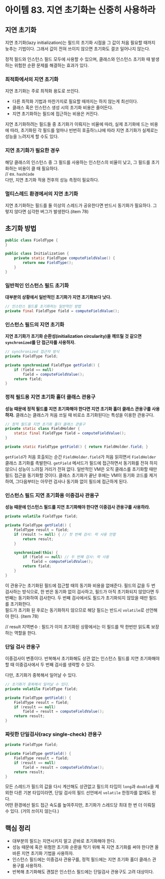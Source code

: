 # 아이템 83. 지연 초기화는 신중히 사용하라
## 지연 초기화
지연 초기화(lazy initialization)는 필드의 초기화 시점을 그 값이 처음 필요할 때까지 늦추는 기법이다. 그래서 값이 전혀 쓰이지 않으면 초기화도 결코 일어나지 않는다.

정적 필드와 인스턴스 필드 모두에 사용할 수 있으며, 클래스와 인스턴스 초기화 때 발생하는 위험한 순환 문제를 해결하는 효과가 있다.

### 최적화에서의 지연 초기화
지연 초기화는 주로 최적화 용도로 쓰인다.
- 다른 최적화 기법과 마찬가지로 필요할 때까지는 하지 않는게 최선이다.
- 클래스 혹은 인스턴스 생성 시의 초기화 비용은 줄어든다.
- 지연 초기화하는 필드에 접근하는 비용은 커진다.

지연 초기화하려는 필드들 중 초기화가 이뤄지는 비율에 따라, 실제 초기화에 드는 비용에 따라, 초기화된 각 필드를 얼마나 빈번히 호출하느냐에 따라 지연 초기화가 실제로는 성능을 느려지게 할 수도 있다.

### 지연 초기화가 필요한 경우
해당 클래스의 인스턴스 중 그 필드를 사용하는 인스턴스의 비율이 낮고, 그 필드를 초기화하는 비용이 클 때 필요하다.  
// ex. `hashCode`  
다만, 지연 초기화 적용 전후의 성능 측정이 필요하다.

### 멀티스레드 환경에서의 지연 초기화
지연 초기화하는 필드를 둘 이상의 스레드가 공유한다면 반드시 동기화가 필요하다. 그렇지 않다면 심각한 버그가 발생한다.(item 78)

## 초기화 방법
```java
public class FieldType {
}

public class Initialization {
    private static FieldType computeFieldValue() {
        return new FieldType();
    }
}
```

### 일반적인 인스턴스 필드 초기화
**대부분의 상황에서 일반적인 초기화가 지연 초기화보다 낫다.**
```java
// 인스턴스 필드를 초기화하는 일반적인 방법
private final FieldType field = computeFieldValue();
```

### 인스턴스 필드의 지연 초기화
**지연 초기화가 초기화 순환성(initialization circularity)을 깨뜨릴 것 같으면 `synchronized`를 단 접근자를 사용하자.**
```java
// synchronized 접근자 방식
private FieldType field;

private synchronized FieldType getField() {
    if (field == null)
        field = computeFieldValue();
    return field;
}
```

### 정적 필드용 지연 초기화 홀더 클래스 관용구
**성능 때문에 정적 필드를 지연 초기화해야 한다면 지연 초기화 홀더 클래스 관용구를 사용하자.** 클래스는 클래스가 처음 쓰일 때 비로소 초기화된다는 특성을 이용한 관용구다.

```java
// 정적 필드용 지연 초기화 홀더 클래스 관용구
private static class FieldHolder {
    static final FieldType field = computeFieldValue();
}

private static FieldType getField() { return FieldHolder.field; }
```
`getField`가 처음 호출되는 순간 `FieldHolder.field`가 처음 읽히면서 `FieldHolder` 클래스 초기화를 촉발한다. `getField` 메서드가 필드에 접근하면서 동기화를 전혀 하지 않으니 성능이 느려질 거리가 전혀 없다. 일반적인 VM은 오직 클래스를 초기화할 때만 필드 접근을 동기화할 것이다. 클래스 초기화가 끝난 후에는 VM이 동기화 코드를 제거하여, 그다음부터는 아무런 검사나 동기화 없이 필드에 접근하게 된다.

### 인스턴스 필드 지연 초기화용 이중검사 관용구
**성능 때문에 인스턴스 필드를 지연 초기화해야 한다면 이중검사 관용구를 사용하라.**

```java
private volatile FieldType field;

private FieldType getField() {
    FieldType result = field;
    if (result != null) { // 첫 번째 검사: 락 사용 안함
        return result;
    }

    synchronized(this) {
        if (field == null) // 두 번째 검사: 락 사용
            field = computeFieldValue();
        return field;
    }
}
```
이 관용구는 초기화된 필드에 접근할 때의 동기화 비용을 없애준다.
필드의 값을 두 번 검사하는 방식으로, 한 번은 동기화 없이 검사하고, 필드가 아직 초기화되지 않았다면 두 번째는 동기화하여 검사한다. 두 번째 검사에서도 필드가 초기화되지 않았을 때만 필드를 초기화한다.  
필드가 초기화 된 후로는 동기화하지 않으므로 해당 필드는 반드시 `volatile`로 선언해야 한다. (item 78)

// result 지역변수 : 필드가 이미 초기화된 상황에서는 이 필드를 딱 한번만 읽도록 보장하는 역할을 한다.

### 단일 검사 관용구
이중검사이 변종이다. 반복해서 초기화해도 상관 없는 인스턴스 필드를 지연 초기화해야 할 때 이중검사에서 두 번째 검사를 생략할 수 있다.

다만, 초기화가 중복해서 일어날 수 있다.
```java
// 초기화가 중복해서 일어날 수 있다.
private volatile FieldType field;

private FieldType getField() {
    FieldType result = field;
    if (result == null)
        field = result = computeFieldValue();
    return result;
}
```

### 짜릿한 단일검사(racy single-check) 관용구
```java
private FieldType field;

private FieldType getField() {
    FieldType result = field;
    if (result == null)
        field = result = computeFieldValue();
    return result;
}
```
모든 스레드가 필드의 값을 다시 계산해도 상관없고 필드의 타입이 `long`과 `double`을 제외한 다른 기본 타입이라면, 단일 검사의 필드 선언에서 `volatile` 한정자를 없애도 된다.  
어떤 환경에선 필드 접근 속도를 높여주지만, 초기화가 스레드당 최대 한 번 더 이뤄질 수 있다. (거의 쓰이지 않는다.)

## 핵심 정리
- 대부분의 필드는 지연시키지 말고 곧바로 초기화해야 한다.
- 성능 때문에 혹은 위험한 초기화 순환을 막기 위해 꼭 지연 초기화를 써야 한다면 올바른 지연 초기화 기법을 사용하자.
- 인스턴스 필드에는 이중검사 관용구를, 정적 필드에는 지연 초기화 홀더 클래스 관용구를 사용하자.
- 반복해 초기화해도 괜찮은 인스턴스 필드에는 단일검사 관용구도 고려 대상이다.